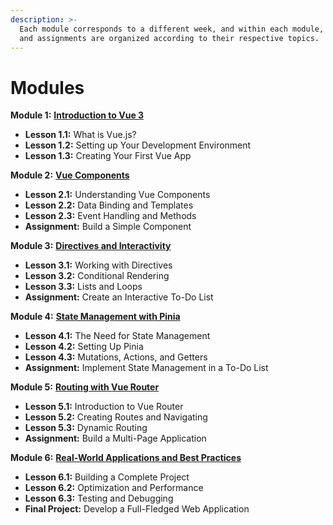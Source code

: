 ```yaml
---
description: >-
  Each module corresponds to a different week, and within each module, lessons
  and assignments are organized according to their respective topics.
---
```


# Modules

**Module 1:** [**Introduction to Vue 3**](module-1.md)

* **Lesson 1.1:** What is Vue.js?
* **Lesson 1.2:** Setting up Your Development Environment
* **Lesson 1.3:** Creating Your First Vue App

**Module 2:** [**Vue Components**](module-2.md)

* **Lesson 2.1:** Understanding Vue Components
* **Lesson 2.2:** Data Binding and Templates
* **Lesson 2.3:** Event Handling and Methods
* **Assignment:** Build a Simple Component

**Module 3:** [**Directives and Interactivity**](module-3.md)

* **Lesson 3.1:** Working with Directives
* **Lesson 3.2:** Conditional Rendering
* **Lesson 3.3:** Lists and Loops
* **Assignment:** Create an Interactive To-Do List

**Module 4:** [**State Management with Pinia**](module-4.md)

* **Lesson 4.1:** The Need for State Management
* **Lesson 4.2:** Setting Up Pinia
* **Lesson 4.3:** Mutations, Actions, and Getters
* **Assignment:** Implement State Management in a To-Do List

**Module 5:** [**Routing with Vue Router**](module-5.md)

* **Lesson 5.1:** Introduction to Vue Router
* **Lesson 5.2:** Creating Routes and Navigating
* **Lesson 5.3:** Dynamic Routing
* **Assignment:** Build a Multi-Page Application

**Module 6:** [**Real-World Applications and Best Practices**](module-6.md)

* **Lesson 6.1:** Building a Complete Project
* **Lesson 6.2:** Optimization and Performance
* **Lesson 6.3:** Testing and Debugging
* **Final Project:** Develop a Full-Fledged Web Application
